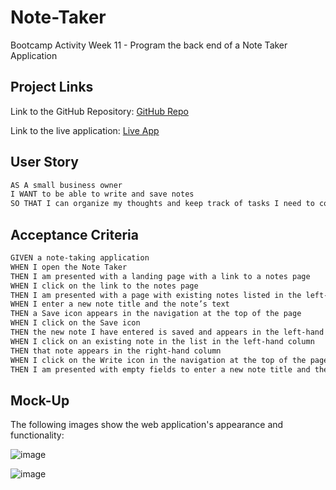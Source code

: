 # Note-Taker
Bootcamp Activity Week 11 - Program the back end of a Note Taker Application

## Project Links
Link to the GitHub Repository: [GitHub Repo](https://github.com/lvaillancourt8/Note-Taker)

Link to the live application: [Live App](https://lv-note-taker.herokuapp.com/)

## User Story

```md
AS A small business owner
I WANT to be able to write and save notes
SO THAT I can organize my thoughts and keep track of tasks I need to complete
```

## Acceptance Criteria

```md
GIVEN a note-taking application
WHEN I open the Note Taker
THEN I am presented with a landing page with a link to a notes page
WHEN I click on the link to the notes page
THEN I am presented with a page with existing notes listed in the left-hand column, plus empty fields to enter a new note title and the note’s text in the right-hand column
WHEN I enter a new note title and the note’s text
THEN a Save icon appears in the navigation at the top of the page
WHEN I click on the Save icon
THEN the new note I have entered is saved and appears in the left-hand column with the other existing notes
WHEN I click on an existing note in the list in the left-hand column
THEN that note appears in the right-hand column
WHEN I click on the Write icon in the navigation at the top of the page
THEN I am presented with empty fields to enter a new note title and the note’s text in the right-hand column 
```

## Mock-Up

The following images show the web application's appearance and functionality:

![image](https://user-images.githubusercontent.com/55712456/132261186-11de3261-8770-44c9-bd05-c006ff72f90d.png)

![image](https://user-images.githubusercontent.com/55712456/132261196-c31cd2ff-b5c6-4126-92d1-edeac3956a2b.png)
